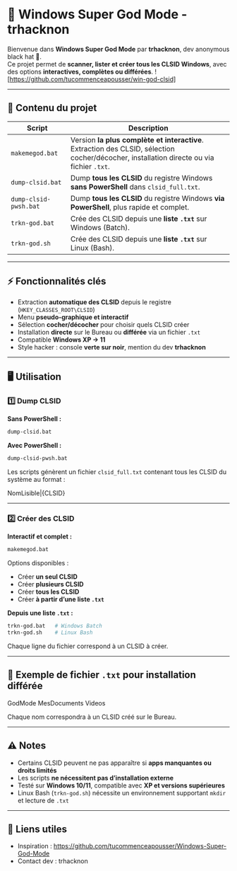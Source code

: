 # 🖤 Windows Super God Mode - trhacknon

Bienvenue dans **Windows Super God Mode** par **trhacknon**, dev anonymous black hat 🖤.  
Ce projet permet de **scanner, lister et créer tous les CLSID Windows**, avec des options **interactives, complètes ou différées**.
![https://github.com/tucommenceapousser/win-god-clsid]

---

## 📂 Contenu du projet

| Script | Description |
|--------|-------------|
| `makemegod.bat` | Version **la plus complète et interactive**. Extraction des CLSID, sélection cocher/décocher, installation directe ou via fichier `.txt`. |
| `dump-clsid.bat` | Dump **tous les CLSID** du registre Windows **sans PowerShell** dans `clsid_full.txt`. |
| `dump-clsid-pwsh.bat` | Dump **tous les CLSID** du registre Windows **via PowerShell**, plus rapide et complet. |
| `trkn-god.bat` | Crée des CLSID depuis une **liste `.txt`** sur Windows (Batch). |
| `trkn-god.sh` | Crée des CLSID depuis une **liste `.txt`** sur Linux (Bash). |

---

## ⚡ Fonctionnalités clés

- Extraction **automatique des CLSID** depuis le registre (`HKEY_CLASSES_ROOT\CLSID`)  
- Menu **pseudo-graphique et interactif**  
- Sélection **cocher/décocher** pour choisir quels CLSID créer  
- Installation **directe** sur le Bureau ou **différée** via un fichier `.txt`  
- Compatible **Windows XP → 11**  
- Style hacker : console **verte sur noir**, mention du dev **trhacknon**  

---

## 🖥️ Utilisation

### 1️⃣ Dump CLSID

**Sans PowerShell :**

```bash
dump-clsid.bat
```

**Avec PowerShell :**

```bash
dump-clsid-pwsh.bat
```

Les scripts génèrent un fichier `clsid_full.txt` contenant tous les CLSID du système au format :

NomLisible|{CLSID}

---

### 2️⃣ Créer des CLSID

**Interactif et complet :**

```bat
makemegod.bat
```

Options disponibles :  
- Créer **un seul CLSID**  
- Créer **plusieurs CLSID**  
- Créer **tous les CLSID**  
- Créer **à partir d’une liste `.txt`**

**Depuis une liste `.txt` :**

```bash
trkn-god.bat   # Windows Batch
trkn-god.sh    # Linux Bash
```

Chaque ligne du fichier correspond à un CLSID à créer.

---

## 📝 Exemple de fichier `.txt` pour installation différée

GodMode
MesDocuments
Videos

Chaque nom correspondra à un CLSID créé sur le Bureau.

---


## ⚠️ Notes

- Certains CLSID peuvent ne pas apparaître si **apps manquantes ou droits limités**  
- Les scripts **ne nécessitent pas d’installation externe**  
- Testé sur **Windows 10/11**, compatible avec **XP et versions supérieures**  
- Linux Bash (`trkn-god.sh`) nécessite un environnement supportant `mkdir` et lecture de `.txt`

---

## 🔗 Liens utiles

- Inspiration : https://github.com/tucommenceapousser/Windows-Super-God-Mode  
- Contact dev : trhacknon
